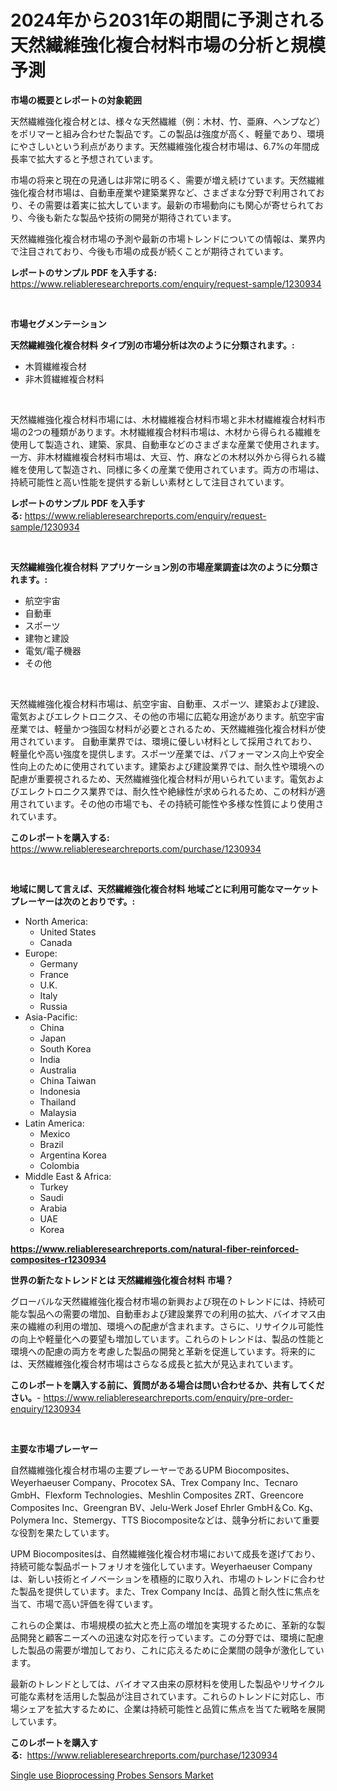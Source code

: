 <p><h1>2024年から2031年の期間に予測される天然繊維強化複合材料市場の分析と規模予測</h1></p><p><strong>市場の概要とレポートの対象範囲</strong></p>
<p><p>天然繊維強化複合材とは、様々な天然繊維（例：木材、竹、亜麻、ヘンプなど）をポリマーと組み合わせた製品です。この製品は強度が高く、軽量であり、環境にやさしいという利点があります。天然繊維強化複合材市場は、6.7%の年間成長率で拡大すると予想されています。</p><p>市場の将来と現在の見通しは非常に明るく、需要が増え続けています。天然繊維強化複合材市場は、自動車産業や建築業界など、さまざまな分野で利用されており、その需要は着実に拡大しています。最新の市場動向にも関心が寄せられており、今後も新たな製品や技術の開発が期待されています。</p><p>天然繊維強化複合材市場の予測や最新の市場トレンドについての情報は、業界内で注目されており、今後も市場の成長が続くことが期待されています。</p></p>
<p><strong>レポートのサンプル PDF を入手する:</strong> <a href="https://www.reliableresearchreports.com/enquiry/request-sample/1230934">https://www.reliableresearchreports.com/enquiry/request-sample/1230934</a></p>
<p>&nbsp;</p>
<p><strong>市場セグメンテーション</strong></p>
<p><strong>天然繊維強化複合材料 タイプ別の市場分析は次のように分類されます。:</strong></p>
<p><ul><li>木質繊維複合材</li><li>非木質繊維複合材料</li></ul></p>
<p>&nbsp;</p>
<p><p>天然繊維強化複合材料市場には、木材繊維複合材料市場と非木材繊維複合材料市場の2つの種類があります。木材繊維複合材料市場は、木材から得られる繊維を使用して製造され、建築、家具、自動車などのさまざまな産業で使用されます。一方、非木材繊維複合材料市場は、大豆、竹、麻などの木材以外から得られる繊維を使用して製造され、同様に多くの産業で使用されています。両方の市場は、持続可能性と高い性能を提供する新しい素材として注目されています。</p></p>
<p><strong>レポートのサンプル PDF を入手する:</strong>&nbsp;<a href="https://www.reliableresearchreports.com/enquiry/request-sample/1230934">https://www.reliableresearchreports.com/enquiry/request-sample/1230934</a></p>
<p>&nbsp;</p>
<p><strong> 天然繊維強化複合材料 アプリケーション別の市場産業調査は次のように分類されます。:</strong></p>
<p><ul><li>航空宇宙</li><li>自動車</li><li>スポーツ</li><li>建物と建設</li><li>電気/電子機器</li><li>その他</li></ul></p>
<p>&nbsp;</p>
<p><p>天然繊維強化複合材料市場は、航空宇宙、自動車、スポーツ、建築および建設、電気およびエレクトロニクス、その他の市場に広範な用途があります。航空宇宙産業では、軽量かつ強固な材料が必要とされるため、天然繊維強化複合材料が使用されています。 自動車業界では、環境に優しい材料として採用されており、軽量化や高い強度を提供します。スポーツ産業では、パフォーマンス向上や安全性向上のために使用されています。建築および建設業界では、耐久性や環境への配慮が重要視されるため、天然繊維強化複合材料が用いられています。電気およびエレクトロニクス業界では、耐久性や絶縁性が求められるため、この材料が適用されています。その他の市場でも、その持続可能性や多様な性質により使用されています。</p></p>
<p><strong>このレポートを購入する:</strong>&nbsp; <a href="https://www.reliableresearchreports.com/purchase/1230934">https://www.reliableresearchreports.com/purchase/1230934</a></p>
<p>&nbsp;</p>
<p><strong>地域に関して言えば、天然繊維強化複合材料 地域ごとに利用可能なマーケットプレーヤーは次のとおりです。:</strong></p>
<p><ul>
    <li>
        North America:
        <ul>
            <li>United States</li>
            <li>Canada</li>
        </ul>
    </li>
    <li>
        Europe:
        <ul>
            <li>Germany</li>
            <li>France</li>
            <li>U.K.</li>
            <li>Italy</li>
            <li>Russia</li>
        </ul>
    </li>
    <li>
        Asia-Pacific:
        <ul>
            <li>China</li>
            <li>Japan</li>
            <li>South Korea</li>
            <li>India</li>
            <li>Australia</li>
            <li>China Taiwan</li>
            <li>Indonesia</li>
            <li>Thailand</li>
            <li>Malaysia</li>
        </ul>
    </li>
    <li>
        Latin America:
        <ul>
            <li>Mexico</li>
            <li>Brazil</li>
            <li>Argentina Korea</li>
            <li>Colombia</li>
        </ul>
    </li>
    <li>
        Middle East & Africa:
        <ul>
            <li>Turkey</li>
            <li>Saudi</li>
            <li>Arabia</li>
            <li>UAE</li>
            <li>Korea</li>
        </ul>
    </li>
    </ul></p>
<p><strong><a href="https://www.reliableresearchreports.com/natural-fiber-reinforced-composites-r1230934">https://www.reliableresearchreports.com/natural-fiber-reinforced-composites-r1230934</a></strong>&nbsp;</p>
<p><strong>世界の新たなトレンドとは 天然繊維強化複合材料 市場？</strong></p>
<p><p>グローバルな天然繊維強化複合材市場の新興および現在のトレンドには、持続可能な製品への需要の増加、自動車および建設業界での利用の拡大、バイオマス由来の繊維の利用の増加、環境への配慮が含まれます。さらに、リサイクル可能性の向上や軽量化への要望も増加しています。これらのトレンドは、製品の性能と環境への配慮の両方を考慮した製品の開発と革新を促進しています。将来的には、天然繊維強化複合材市場はさらなる成長と拡大が見込まれています。</p></p>
<p><strong>このレポートを購入する前に、質問がある場合は問い合わせるか、共有してください。</strong>- <a href="https://www.reliableresearchreports.com/enquiry/pre-order-enquiry/1230934">https://www.reliableresearchreports.com/enquiry/pre-order-enquiry/1230934</a></p>
<p>&nbsp;</p>
<p><strong>主要な市場プレーヤー</strong></p>
<p><p>自然繊維強化複合材市場の主要プレーヤーであるUPM Biocomposites、Weyerhaeuser Company、Procotex SA、Trex Company Inc、Tecnaro GmbH、Flexform Technologies、Meshlin Composites ZRT、Greencore Composites Inc、Greengran BV、Jelu-Werk Josef Ehrler GmbH＆Co. Kg、Polymera Inc、Stemergy、TTS Biocompositeなどは、競争分析において重要な役割を果たしています。</p><p>UPM Biocompositesは、自然繊維強化複合材市場において成長を遂げており、持続可能な製品ポートフォリオを強化しています。Weyerhaeuser Companyは、新しい技術とイノベーションを積極的に取り入れ、市場のトレンドに合わせた製品を提供しています。また、Trex Company Incは、品質と耐久性に焦点を当て、市場で高い評価を得ています。</p><p>これらの企業は、市場規模の拡大と売上高の増加を実現するために、革新的な製品開発と顧客ニーズへの迅速な対応を行っています。この分野では、環境に配慮した製品の需要が増加しており、これに応えるために企業間の競争が激化しています。</p><p>最新のトレンドとしては、バイオマス由来の原材料を使用した製品やリサイクル可能な素材を活用した製品が注目されています。これらのトレンドに対応し、市場シェアを拡大するために、企業は持続可能性と品質に焦点を当てた戦略を展開しています。</p></p>
<p><strong>このレポートを購入する:</strong>&nbsp;&nbsp;<a href="https://www.reliableresearchreports.com/purchase/1230934">https://www.reliableresearchreports.com/purchase/1230934</a></p>
<p><p><a href="https://github.com/Sinjinluong3e0awx2m195k76/Market-Research-Report-List-2/blob/main/single-use-bioprocessing-probes-sensors-market.md">Single use Bioprocessing Probes Sensors Market</a></p></p>